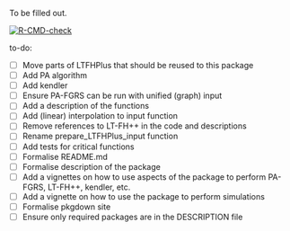 To be filled out.


<!-- badges: start -->
[![R-CMD-check](https://github.com/EmilMiP/LTFGRS/actions/workflows/R-CMD-check.yaml/badge.svg)](https://github.com/EmilMiP/LTFGRS/actions/workflows/R-CMD-check.yaml)
<!-- badges: end -->


to-do:
- [ ] Move parts of LTFHPlus that should be reused to this package
- [ ] Add PA algorithm
- [ ] Add kendler
- [ ] Ensure PA-FGRS can be run with unified (graph) input
- [ ] Add a description of the functions
- [ ] Add (linear) interpolation to input function
- [ ] Remove references to LT-FH++ in the code and descriptions
- [ ] Rename prepare_LTFHPlus_input function 
- [ ] Add tests for critical functions
- [ ] Formalise README.md 
- [ ] Formalise description of the package
- [ ] Add a vignettes on how to use aspects of the package to perform PA-FGRS, LT-FH++, kendler, etc.
- [ ] Add a vignette on how to use the package to perform simulations
- [ ] Formalise pkgdown site
- [ ] Ensure only required packages are in the DESCRIPTION file

